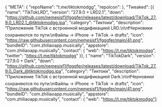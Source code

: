 {
	"META": {
		"repoName": "t.me/tiktokmodgg",
		"repoIcon":
	},
	"Tweaked": [{
		"name": "TikTokLRD",
		"version": "27.9.0 + LRD2.1",
		"down": "https://github.com/nemesisf1/fgggfer/releases/latest/download/TikTok_27.9.0_LRD2.1_@tiktokmodgg.ipa",
      "category": "Тиктоки",
		"description": "Приложение TikTok с встроенной модификацией LRD.\n\n❗️Черновики сохраняются по пути:\nФайлы -> iPhone -> TikTok -> drafts",
      "icon": "https://raw.githubusercontent.com/nemesisf1/fgggfer/main/41.png",
      "bundleID": "com.zhiliaoapp.musically",
		"appstore": "com.zhiliaoapp.musically",
		"contact": {
			"web": "https://t.me/tiktokmodgg",
			"twitter": "https://t.me/tiktokmodgg"
}},
{
		"name": "TikTokDark",
		"version": "27.9.0 + Dark",
		"down": "https://github.com/nemesisf1/fgggfer/releases/latest/download/TikTok_27.9.0_Dark_@tiktokmodgg.ipa",
      "category": "Тиктоки",
		"description": "Приложение TikTok с встроенной модификацией Dark.\n\n❗️Черновики сохраняются по пути:\nФайлы -> iPhone -> TikTok -> drafts",
      "icon": "https://raw.githubusercontent.com/nemesisf1/fgggfer/main/41.png",
      "bundleID": "com.zhiliaoapp.musically",
		"appstore": "com.zhiliaoapp.musically",
		"contact": {
			"web": "https://t.me/tiktokmodgg"}
